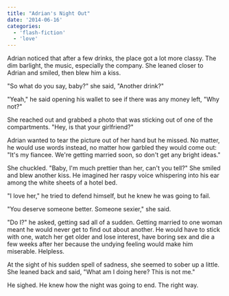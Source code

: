```yaml
---
title: "Adrian's Night Out"
date: '2014-06-16'
categories:
  - 'flash-fiction'
  - 'love'
---
```


Adrian noticed that after a few drinks, the place got a lot more classy. The dim
barlight, the music, especially the company. She leaned closer to Adrian and
smiled, then blew him a kiss.

<!-- truncate -->

"So what do you say, baby?" she said, "Another drink?"

"Yeah," he said opening his wallet to see if there was any money left, "Why
not?"

She reached out and grabbed a photo that was sticking out of one of the
compartments. "Hey, is that your girlfriend?"

Adrian wanted to tear the picture out of her hand but he missed. No matter, he
would use words instead, no matter how garbled they would come out: "It's my
fiancee. We're getting married soon, so don't get any bright ideas."

She chuckled. "Baby, I'm much prettier than her, can't you tell?" She smiled and
blew another kiss. He imagined her raspy voice whispering into his ear among the
white sheets of a hotel bed.

"I love her," he tried to defend himself, but he knew he was going to fail.

"You deserve someone better. Someone sexier," she said.

"Do I?" he asked, getting sad all of a sudden. Getting married to one woman
meant he would never get to find out about another. He would have to stick with
one, watch her get older and lose interest, have boring sex and die a few weeks
after her because the undying feeling would make him miserable. Helpless.

At the sight of his sudden spell of sadness, she seemed to sober up a little.
She leaned back and said, "What am I doing here? This is not me."

He sighed. He knew how the night was going to end. The right way.
